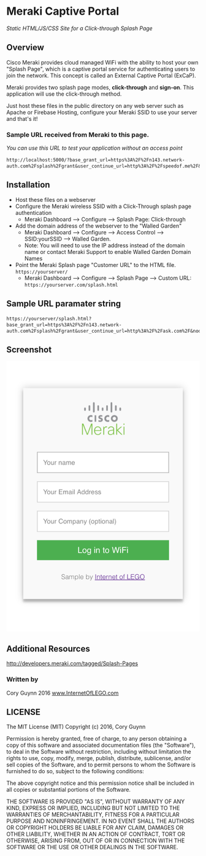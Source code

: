 
#  Meraki Captive Portal
*Static HTML/JS/CSS Site for a Click-through Splash Page*




## Overview
Cisco Meraki provides cloud managed WiFi with the ability to host your own "Splash Page", which is a captive portal service for authenticating users to join the network. This concept is called an External Captive Portal (ExCaP). 

Meraki provides two splash page modes, **click-through** and **sign-on**. This application will use the click-through method.

Just host these files in the public directory on any web server such as Apache or Firebase Hosting, configure your Meraki SSID to use your server and that's it!

### Sample URL received from Meraki to this page.
*You can use this URL to test your application without an access point*
```
http://localhost:5000/?base_grant_url=https%3A%2F%2Fn143.network-auth.com%2Fsplash%2Fgrant&user_continue_url=http%3A%2F%2Fspeedof.me%2F&node_id=149624922840090&node_mac=88:15:44:60:1c:1a&gateway_id=149624922840090&client_ip=10.255.60.208&client_mac=f4:5c:89:9b:17:67
```

## Installation
* Host these files on a webserver
* Configure the Meraki wireless SSID with a Click-Through splash page authentication
    * Meraki Dashboard --> Configure --> Splash Page: Click-through
* Add the domain address of the webserver to the "Walled Garden" 
    * Meraki Dashboard --> Configure --> Access Control --> SSID:yourSSID --> Walled Garden.
    * Note: You will need to use the IP address instead of the domain name or contact Meraki Support to enable Walled Garden Domain Names
* Point the Meraki Splash page "Customer URL" to the HTML file. `https://yourserver/`
    * Meraki Dashboard --> Configure --> Splash Page --> Custom URL: `https://yourserver.com/splash.html`




## Sample URL paramater string
```
https://yourserver/splash.html?base_grant_url=https%3A%2F%2Fn143.network-auth.com%2Fsplash%2Fgrant&user_continue_url=http%3A%2F%2Fask.com%2F&node_id=149624921787028&node_mac=88:15:44:50:0a:94&gateway_id=149624921787028&client_ip=10.110.154.195&client_mac=60:e3:ac:f7:48:08:22
```

## Screenshot
![alt screenshot](screenshot.png)


## Additional Resources
http://developers.meraki.com/tagged/Splash-Pages

### Written by 
Cory Guynn
2016
www.InternetOfLEGO.com


## LICENSE
The MIT License (MIT)
Copyright (c) 2016, Cory Guynn

Permission is hereby granted, free of charge, to any person obtaining a copy of this software and associated documentation files (the "Software"), to deal in the Software without restriction, including without limitation the rights to use, copy, modify, merge, publish, distribute, sublicense, and/or sell copies of the Software, and to permit persons to whom the Software is furnished to do so, subject to the following conditions:

The above copyright notice and this permission notice shall be included in all copies or substantial portions of the Software.

THE SOFTWARE IS PROVIDED "AS IS", WITHOUT WARRANTY OF ANY KIND, EXPRESS OR IMPLIED, INCLUDING BUT NOT LIMITED TO THE WARRANTIES OF MERCHANTABILITY, FITNESS FOR A PARTICULAR PURPOSE AND NONINFRINGEMENT. IN NO EVENT SHALL THE AUTHORS OR COPYRIGHT HOLDERS BE LIABLE FOR ANY CLAIM, DAMAGES OR OTHER LIABILITY, WHETHER IN AN ACTION OF CONTRACT, TORT OR OTHERWISE, ARISING FROM, OUT OF OR IN CONNECTION WITH THE SOFTWARE OR THE USE OR OTHER DEALINGS IN THE SOFTWARE.
